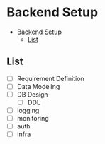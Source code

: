 # Backend Setup

- [Backend Setup](#backend-setup)
  - [List](#list)

## List

- [ ] Requirement Definition
- [ ] Data Modeling
- [ ] DB Design
  - [ ] DDL
- [ ] logging
- [ ] monitoring
- [ ] auth
- [ ] infra
